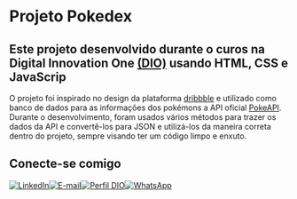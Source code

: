 # Projeto Pokedex

## Este projeto desenvolvido durante o curos na Digital Innovation One [(DIO)](dio.me) usando HTML, CSS e JavaScrip

O projeto foi inspirado no design da plataforma [dribbble](https://dribbble.com/shots/6540871-Pokedex-App/attachments/6540871-Pokedex-App?mode=media) e utilizado como banco de dados para as informações dos pokémons a API oficial [PokeAPI](https://pokeapi.co/).
Durante o desenvolvimento, foram usados vários métodos para trazer os dados da API e convertê-los para JSON e utilizá-los da maneira correta dentro do projeto, sempre visando ter um código limpo e enxuto.


## Conecte-se comigo

[![LinkedIn](https://img.shields.io/badge/LinkedIn-000?style=for-the-badge&logo=linkedin&logoColor=0E76A8)](https://www.linkedin.com/in/everton-bernardino-980638182/)[![E-mail](https://img.shields.io/badge/-Email-000?style=for-the-badge&logo=microsoft-outlook&logoColor=E94D5F)](everton.c.s.bernardino@gmail.com)[![Perfil DIO](https://img.shields.io/badge/-Meu%20Perfil%20na%20DIO-30A3DC?style=for-the-badge)](https://web.dio.me/users/ceverto11)[![WhatsApp](https://img.shields.io/badge/WhatsApp-25D366?style=for-the-badge&logo=whatsapp&logoColor=white)](https://api.whatsapp.com/send?phone=5547991146459)

